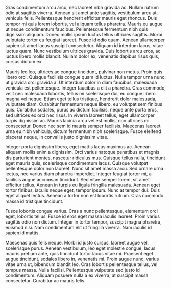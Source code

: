 Gras condimentum arcu arcu, nec laoreet nibh gravida ac. Nullam rutrum odio at sagittis viverra. Aenean sit amet ante sagittis, vestibulum arcu at, vehicula felis. Pellentesque hendrerit efficitur mauris eget rhoncus. Duis tempor mi quis lorem lobortis, vel aliquam tellus pharetra. Mauris eu augue ut neque condimentum faucibus. Pellentesque fermentum nibh quis dignissim aliquam. Donec mollis ipsum luctus tellus ultricies sagittis. Morbi vulputate tortor eu feugiat laoreet. Fusce id odio quam. Aenean ullamcorper sapien sit amet lacus suscipit consectetur. Aliquam id interdum lacus, vitae luctus quam. Nunc vestibulum ultrices gravida. Duis lobortis arcu eros, ac luctus libero mollis blandit. Nullam dolor ex, venenatis dapibus risus quis, cursus dictum ex.

Mauris leo leo, ultrices ac congue tincidunt, pulvinar non metus. Proin quis libero orci. Quisque facilisis congue quam id luctus. Nulla tempor urna nunc, ut gravida orci gravida a. Ut interdum dolor in diam faucibus, malesuada vehicula est pellentesque. Integer faucibus a elit a pharetra. Cras commodo, velit nec malesuada lobortis, tellus mi scelerisque dui, eu congue libero magna vel neque. Etiam eget tellus tristique, hendrerit dolor malesuada, vulputate diam. Curabitur fermentum neque libero, eu volutpat sem finibus quis. Curabitur sodales, purus ac dictum facilisis, neque ante porta eros, sed ultrices ex orci nec risus. In viverra laoreet tellus, eget ullamcorper turpis dignissim ac. Mauris lacinia arcu vel est mollis, non ultrices mi consectetur. Donec nec sem id mauris semper facilisis. Maecenas laoreet urna eu nibh vehicula, dictum fermentum nibh scelerisque. Fusce eleifend placerat neque, in convallis justo dignissim vitae.

Integer porta dignissim libero, eget mattis lacus maximus ac. Aenean aliquam mollis enim a dignissim. Orci varius natoque penatibus et magnis dis parturient montes, nascetur ridiculus mus. Quisque tellus nulla, tincidunt eget mauris quis, scelerisque condimentum lacus. Quisque volutpat pellentesque dolor non laoreet. Nunc sit amet massa arcu. Sed ornare urna lectus, nec varius diam pharetra imperdiet. Integer feugiat tortor mi, a facilisis augue accumsan tincidunt. Sed vitae semper lorem, sit amet efficitur tellus. Aenean in turpis eu ligula fringilla malesuada. Aenean eget tortor finibus, iaculis neque eget, tempor ipsum. Nunc at tempor dui. Duis eget aliquet lectus. Aenean a tortor non est lobortis rutrum. Cras commodo massa id tristique tincidunt.

Fusce lobortis congue varius. Cras a nunc pellentesque, elementum orci eget, lobortis tellus. Fusce id eros eget massa iaculis laoreet. Proin varius sagittis odio non dictum. Integer in tortor tempor, suscipit magna pharetra, euismod nisi. Nam condimentum elit ut fringilla viverra. Nam iaculis id sapien id mattis.

Maecenas quis felis neque. Morbi id justo cursus, laoreet augue vel, scelerisque purus. Aenean vestibulum, leo eget molestie congue, lacus mauris pretium ante, quis tincidunt tortor lacus vitae mi. Praesent eget augue tincidunt, sodales libero in, venenatis mi. Proin augue nunc, varius vitae urna ut, bibendum blandit leo. Cras lobortis pellentesque tellus, vel tempus massa. Nulla facilisi. Pellentesque vulputate sed justo id condimentum. Aliquam posuere nulla a ex viverra, at suscipit massa consectetur. Curabitur ac mauris felis.